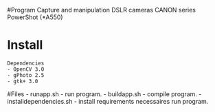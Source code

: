 #Program
	Capture and manipulation DSLR cameras CANON series PowerShot (*A550)

# Install 
	Dependencies 
	- OpenCV 3.0
	- gPhoto 2.5
	- gtk+ 3.0 
#Files
	- runapp.sh - run program.
	- buildapp.sh - compile program.
	- installdependencies.sh - install requirements necessaires run program.


